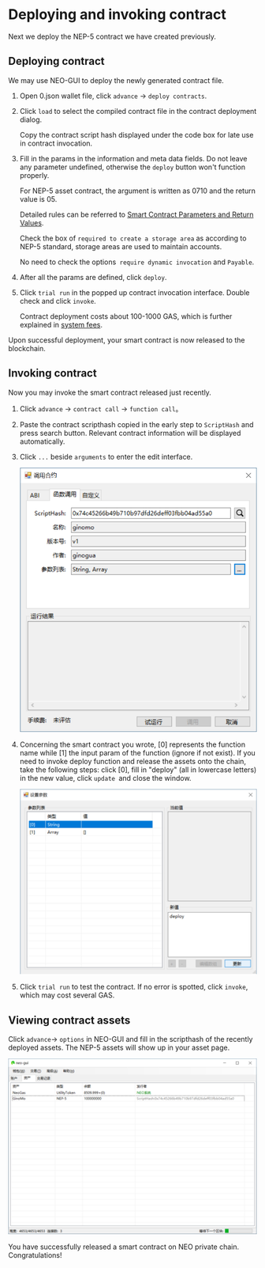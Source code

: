 # Deploying and invoking contract

Next we deploy the NEP-5 contract we have created previously.

## Deploying contract

We may use NEO-GUI to deploy the newly generated contract file.

1. Open 0.json wallet file, click `advance` -> `deploy contracts`.

2. Click `load` to select the compiled contract file in the contract deployment dialog.

   Copy the contract script hash displayed under the code box for late use in contract invocation.

3. Fill in the params in the information and meta data fields. Do not leave any parameter undefined, otherwise the `deploy` button won't function properly.

   For NEP-5 asset contract, the argument is written as 0710 and the return value is 05.

   Detailed rules can be referred to  [Smart Contract Parameters and Return Values](../Parameter.md).

   Check the box of `required to create a storage area` as according to NEP-5 standard, storage areas are used to maintain accounts.

   No need to check the options` require dynamic invocation` and `Payable`.

4. After all the params are defined, click `deploy`.

5. Click `trial run` in the popped up contract invocation interface. Double check and click `invoke`.

   Contract deployment costs about 100-1000 GAS, which is further explained in [system fees](../systemfees.md). 

Upon successful deployment, your smart contract is now released to the blockchain.

## Invoking contract

Now you may invoke the smart contract released just recently.

1. Click `advance` -> `contract call` -> `function call`。

2. Paste the contract scripthash copied in the early step to `ScriptHash` and press search button. Relevant contract information will be displayed automatically.

3. Click `...` beside `arguments` to enter the edit interface.

   ![3_1546846629992](assets/3_1546846629992.png)

4. Concerning the smart contract you wrote, [0] represents the function name while [1] the input param of the function (ignore if not exist). If you need to invoke deploy function and release the assets onto the chain, take the following steps: click [0], fill in "deploy" (all in lowercase letters) in the new value, click `update `and close the window.

   ![3_1545633970239](assets/3_1545633970239.png)

5. Click `trial run` to test the contract. If no error is spotted, click `invoke`, which may cost several GAS.

## Viewing contract assets

Click `advance`-> `options` in NEO-GUI and fill in the scripthash of the recently deployed assets. The NEP-5 assets will show up in your asset page.

![3_check_nep5](assets/3_check_nep5.png)

You have successfully released a smart contract on NEO private chain. Congratulations!

